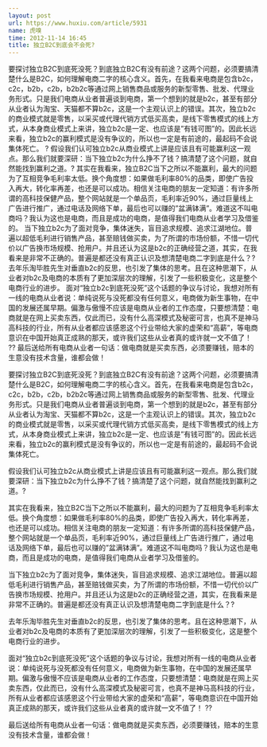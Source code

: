 ```yaml
---
layout: post
url: https://www.huxiu.com/article/5931
name: 虎嗅
time: 2012-11-14 16:45
title: 独立B2C到底会不会死?
---
```

要探讨独立B2C到底死没死？到底独立B2C有没有前途？这两个问题，必须要搞清楚什么是B2C，如何理解电商二字的核心含义。首先，在我看来电商是包含b2c，c2c，b2b，c2b，b2b2c等通过网上销售商品或服务的新型零售、批发、代理业务形式。只是我们电商从业者普遍谈到电商，第一个想到的就是b2c，甚至有部分从业者认为淘宝、天猫都不算b2c，这是一个主观认识上的错误。其次，独立b2c的商业模式就是零售，以采买或代理代销方式低买高卖，是线下零售模式的线上方式，从本身商业模式上来讲，独立b2c是一定、也应该是”有钱可图”的。因此长远来看，独立b2c的赢利模式是没有争议的，所以也一定是有前途的，最起码不会说集体死亡。 ? 假设我们认可独立b2c从商业模式上讲是应该且有可能赢利这一观点。那么我们就要深研：当下独立b2c为什么挣不了钱？搞清楚了这个问题，就自然能找到赢利之道。? 其实在我看来，独立B2C当下之所以不能赢利，最大的问题为了互相竞争毛利率太低。换个角度想：如果做毛利率80%的品类，即使广告投入再大，转化率再差，也还是可以成功。相信关注电商的朋友一定知道：有许多所谓的高科技保健产品，整个网站就是一个单品页，毛利率近90%，通过巨量线上广告进行推广，通过电话及网络下单，最后也可以赚的”盆满钵满”。难道这不叫电商吗？我认为这也是电商，而且是成功的电商，是值得我们电商从业者学习及借鉴的。 当下独立b2c为了面对竞争，集体迷失，盲目追求规模、追求江湖地位。普遍以超低毛利进行销售产品，甚至赔钱做买卖，为了所谓的市场份额，不惜一切代价以广告换市场规模、抢用户。并且还认为这是b2c的正确经营之道，其实，在我看来是非常不正确的。普遍是都还没有真正认识及想清楚电商二字到底是什么？? 去年乐淘毕胜先生对垂直b2c的反思，也引发了集体的思考。且在这种思潮下，从业者对b2c及电商的本质有了更加深层次的理解，引发了一些积极变化，这是整个电商行业的进步。 面对“独立b2c到底死没死”这个话题的争议与讨论，我想对所有一线的电商从业者说：单纯说死与没死都没有任何意义，电商做为新生事物，在中国的发展还属早期。偏激与傲慢不应该是电商从业者的工作态度，只要想清楚：电商就是在网上买卖东西，仅此而已，没有什么高深模式及秘密可言，也真不是神马高科技的行业，所有从业者都应该感恩这个行业带给大家的虚荣和“高薪”，等电商意识在中国开始真正成熟的那天，或许我们这些从业者真的或许就一文不值了！ ?? 最后送给所有电商从业者一句话：做电商就是买卖东西，必须要赚钱，赔本的生意没有技术含量，谁都会做！

要探讨独立B2C到底死没死？到底独立B2C有没有前途？这两个问题，必须要搞清楚什么是B2C，如何理解电商二字的核心含义。首先，在我看来电商是包含b2c，c2c，b2b，c2b，b2b2c等通过网上销售商品或服务的新型零售、批发、代理业务形式。只是我们电商从业者普遍谈到电商，第一个想到的就是b2c，甚至有部分从业者认为淘宝、天猫都不算b2c，这是一个主观认识上的错误。其次，独立b2c的商业模式就是零售，以采买或代理代销方式低买高卖，是线下零售模式的线上方式，从本身商业模式上来讲，独立b2c是一定、也应该是”有钱可图”的。因此长远来看，独立b2c的赢利模式是没有争议的，所以也一定是有前途的，最起码不会说集体死亡。

假设我们认可独立b2c从商业模式上讲是应该且有可能赢利这一观点。那么我们就要深研：当下独立b2c为什么挣不了钱？搞清楚了这个问题，就自然能找到赢利之道。?

其实在我看来，独立B2C当下之所以不能赢利，最大的问题为了互相竞争毛利率太低。换个角度想：如果做毛利率80%的品类，即使广告投入再大，转化率再差，也还是可以成功。相信关注电商的朋友一定知道：有许多所谓的高科技保健产品，整个网站就是一个单品页，毛利率近90%，通过巨量线上广告进行推广，通过电话及网络下单，最后也可以赚的”盆满钵满”。难道这不叫电商吗？我认为这也是电商，而且是成功的电商，是值得我们电商从业者学习及借鉴的。

当下独立b2c为了面对竞争，集体迷失，盲目追求规模、追求江湖地位。普遍以超低毛利进行销售产品，甚至赔钱做买卖，为了所谓的市场份额，不惜一切代价以广告换市场规模、抢用户。并且还认为这是b2c的正确经营之道，其实，在我看来是非常不正确的。普遍是都还没有真正认识及想清楚电商二字到底是什么？?

去年乐淘毕胜先生对垂直b2c的反思，也引发了集体的思考。且在这种思潮下，从业者对b2c及电商的本质有了更加深层次的理解，引发了一些积极变化，这是整个电商行业的进步。

面对“独立b2c到底死没死”这个话题的争议与讨论，我想对所有一线的电商从业者说：单纯说死与没死都没有任何意义，电商做为新生事物，在中国的发展还属早期。偏激与傲慢不应该是电商从业者的工作态度，只要想清楚：电商就是在网上买卖东西，仅此而已，没有什么高深模式及秘密可言，也真不是神马高科技的行业，所有从业者都应该感恩这个行业带给大家的虚荣和“高薪”，等电商意识在中国开始真正成熟的那天，或许我们这些从业者真的或许就一文不值了！ ??

最后送给所有电商从业者一句话：做电商就是买卖东西，必须要赚钱，赔本的生意没有技术含量，谁都会做！

